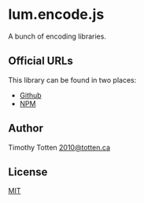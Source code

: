 # lum.encode.js

A bunch of encoding libraries.

## Official URLs

This library can be found in two places:

 * [Github](https://github.com/supernovus/lum.encode.js)
 * [NPM](https://www.npmjs.com/package/@lumjs/encode)

## Author

Timothy Totten <2010@totten.ca>

## License

[MIT](https://spdx.org/licenses/MIT.html)
